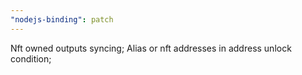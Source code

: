 ```yaml
---
"nodejs-binding": patch
---
```


Nft owned outputs syncing;
Alias or nft addresses in address unlock condition;
